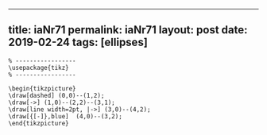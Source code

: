 ---
 title: iaNr71
 permalink: iaNr71
 layout: post
 date: 2019-02-24
 tags: [ellipses]
 ---

```latex% Dans le préambule
% -----------------
\usepackage{tikz}
% -----------------

\begin{tikzpicture}
\draw[dashed] (0,0)--(1,2);
\draw[->] (1,0)--(2,2)--(3,1);
\draw[line width=2pt, |->] (3,0)--(4,2);
\draw[{[-]},blue]  (4,0)--(3,2);
\end{tikzpicture}
```